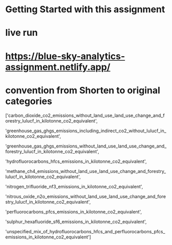 # Getting Started with this assignment

# live run

# https://blue-sky-analytics-assignment.netlify.app/


# convention from Shorten to original categories
 ['carbon_dioxide_co2_emissions_without_land_use_land_use_change_and_forestry_lulucf_in_kilotonne_co2_equivalent',

'greenhouse_gas_ghgs_emissions_including_indirect_co2_without_lulucf_in_kilotonne_co2_equivalent',

'greenhouse_gas_ghgs_emissions_without_land_use_land_use_change_and_forestry_lulucf_in_kilotonne_co2_equivalent',

'hydrofluorocarbons_hfcs_emissions_in_kilotonne_co2_equivalent',

'methane_ch4_emissions_without_land_use_land_use_change_and_forestry_lulucf_in_kilotonne_co2_equivalent',

'nitrogen_trifluoride_nf3_emissions_in_kilotonne_co2_equivalent',

'nitrous_oxide_n2o_emissions_without_land_use_land_use_change_and_forestry_lulucf_in_kilotonne_co2_equivalent',

'perfluorocarbons_pfcs_emissions_in_kilotonne_co2_equivalent',

'sulphur_hexafluoride_sf6_emissions_in_kilotonne_co2_equivalent',

'unspecified_mix_of_hydrofluorocarbons_hfcs_and_perfluorocarbons_pfcs_emissions_in_kilotonne_co2_equivalent']
